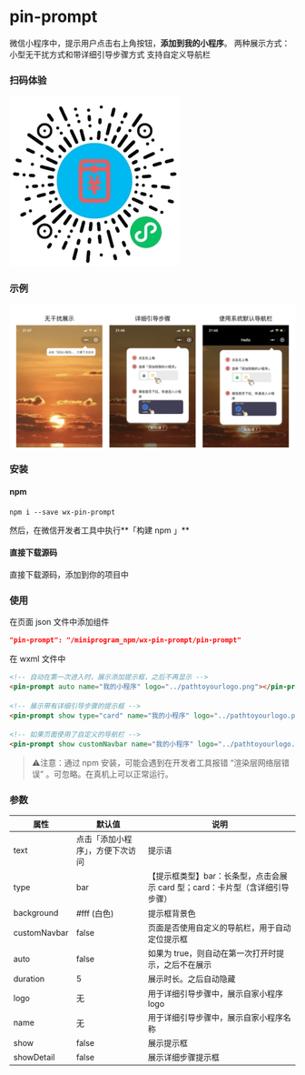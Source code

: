 # pin-prompt

微信小程序中，提示用户点击右上角按钮，**添加到我的小程序**。
两种展示方式：小型无干扰方式和带详细引导步骤方式
支持自定义导航栏

### 扫码体验
![demo-1](./demos/demo.jpg)

### 示例
![screenshots](./demos/screenshots.jpg)

### 安装

#### npm

```
npm i --save wx-pin-prompt
```

然后，在微信开发者工具中执行**「构建 npm 」**

#### 直接下载源码

直接下载源码，添加到你的项目中



### 使用

在页面 json 文件中添加组件
``` json
"pin-prompt": "/miniprogram_npm/wx-pin-prompt/pin-prompt"
```

在 wxml 文件中

```html
<!-- 自动在第一次进入时，展示添加提示框，之后不再显示 -->
<pin-prompt auto name="我的小程序" logo="../pathtoyourlogo.png"></pin-prompt> 

<!-- 展示带有详细引导步骤的提示框 -->
<pin-prompt show type="card" name="我的小程序" logo="../pathtoyourlogo.png"></pin-prompt> 

<!-- 如果页面使用了自定义的导航栏 -->
<pin-prompt show customNavbar name="我的小程序" logo="../pathtoyourlogo.png"></pin-prompt> 
```



> ⚠️注意：通过 npm 安装，可能会遇到在开发者工具报错 “渲染层网络层错误” 。可忽略。在真机上可以正常运行。





### 参数

| 属性       | 默认值                           | 说明                                                      |
| ---------- | -------------------------------- | --------------------------------------------------------- |
| text       | 点击「添加小程序」，方便下次访问 | 提示语                                                    |
| type       | bar                              | 【提示框类型】bar：长条型，点击会展示 card 型；card：卡片型（含详细引导步骤） |
| background | \#fff (白色)                   | 提示框背景色                                              |
| customNavbar | false                             | 页面是否使用自定义的导航栏，用于自动定位提示框              |
| auto       | false                            | 如果为 true，则自动在第一次打开时提示，之后不在展示       |
| duration   | 5                                | 展示时长。之后自动隐藏                                    |
| logo       | 无                               | 用于详细引导步骤中，展示自家小程序 logo                   |
| name       | 无                               | 用于详细引导步骤中，展示自家小程序名称                    |
| show       | false                            | 展示提示框                                                |
| showDetail | false                            | 展示详细步骤提示框                                        |

